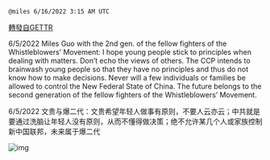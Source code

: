 
`@miles 6/16/2022 3:15 AM UTC`

[轉發自GETTR](https://gettr.com/post/p1edv8a9545)

6/5/2022 Miles Guo with the 2nd gen. of the fellow fighters of the Whistleblowers’ Movement: I hope young people stick to principles when dealing with matters. Don’t echo the views of others. The CCP intends to brainwash young people so that they have no principles and thus do not know how to make decisions. Never will a few individuals or families be allowed to control the New Federal State of China. The future belongs to the second generation of the fellow fighters of the Whistleblowers’ Movement.

6/5/2022 文贵与爆二代：文贵希望年轻人做事有原则，不要人云亦云；中共就是要通过洗脑让年轻人没有原则，从而不懂得做决策；绝不允许某几个人或家族控制新中国联邦，未来属于爆二代


![img](https://media.gettr.com/group48/getter/2022/06/16/03/bd2ab158-9b6d-b3c3-177c-c31b99d86900/out.jpg)
